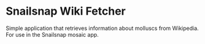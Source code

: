 # Snailsnap Wiki Fetcher

Simple application that retrieves information about molluscs from Wikipedia. For use in the Snailsnap mosaic app.

